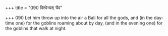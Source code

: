 +++
title = "090 विश्वेभ्यश् चैव"

+++
090	Let him throw up into the air a Bali for all the gods, and (in the day-time one) for the goblins roaming about by day, (and in the evening one) for the goblins that walk at night.
